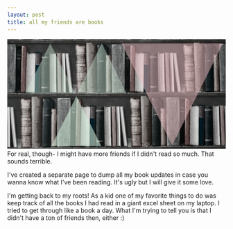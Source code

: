 ```yaml
---
layout: post
title: all my friends are books
--- 
```

![leatherbound books](/images/leatherboundbooks.png)
For real, though- I might have more friends if I didn't read so much. That sounds terrible.

I've created a separate page to dump all my book updates in case you wanna know what I've been reading. It's ugly but I will give it some love.

I'm getting back to my roots! As a kid one of my favorite things to do was keep track of all the books I had read in a giant excel sheet on my laptop. I tried to get through like a book a day. What I'm trying to tell you is that I didn't have a ton of friends then, either :)